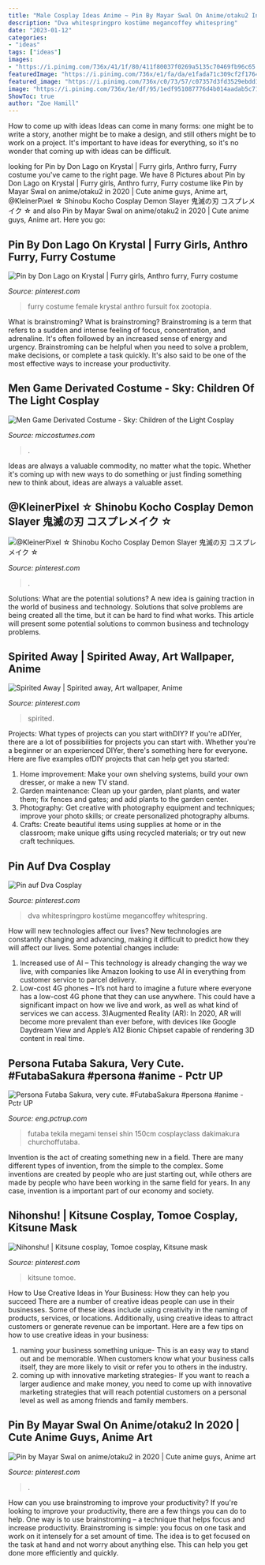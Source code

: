 ```yaml
---
title: "Male Cosplay Ideas Anime ~ Pin By Mayar Swal On Anime/otaku2 In 2020"
description: "Dva whitespringpro kostüme megancoffey whitespring"
date: "2023-01-12"
categories:
- "ideas"
tags: ["ideas"]
images:
- "https://i.pinimg.com/736x/41/1f/80/411f80037f0269a5135c70469fb96c65.jpg"
featuredImage: "https://i.pinimg.com/736x/e1/fa/da/e1fada71c309cf2f1764e9d5d43f8c5f.jpg"
featured_image: "https://i.pinimg.com/736x/c0/73/57/c07357d3fd3529ebdd1252c4897289a9.jpg"
image: "https://i.pinimg.com/736x/1e/df/95/1edf951087776d4b014aadab5c71f3de.jpg"
ShowToc: true
author: "Zoe Hamill"
---
```



How to come up with ideas
Ideas can come in many forms: one might be to write a story, another might be to make a design, and still others might be to work on a project. It's important to have ideas for everything, so it's no wonder that coming up with ideas can be difficult.

	

		
looking for Pin by Don Lago on Krystal | Furry girls, Anthro furry, Furry costume you've came to the right page. We have 8 Pictures about Pin by Don Lago on Krystal | Furry girls, Anthro furry, Furry costume like Pin by Mayar Swal on anime/otaku2 in 2020 | Cute anime guys, Anime art, @KleinerPixel ☆ Shinobu Kocho Cosplay Demon Slayer 鬼滅の刃 コスプレメイク ☆ and also Pin by Mayar Swal on anime/otaku2 in 2020 | Cute anime guys, Anime art. Here you go:
		
    
## Pin By Don Lago On Krystal | Furry Girls, Anthro Furry, Furry Costume

<img loading=lazy src="https://i.pinimg.com/736x/f9/f0/b3/f9f0b317096684a15f5595b17373a200.jpg" onerror="this.onerror=null;this.src='https://tse3.mm.bing.net/th?id=OIP.0r9MT5eeGmq6jBgJpcTssAHaLJ&amp;pid=15.1';" alt="Pin by Don Lago on Krystal | Furry girls, Anthro furry, Furry costume">

_Source: pinterest.com_

>furry costume female krystal anthro fursuit fox zootopia. 

	

What is brainstroming?
What is brainstroming? Brainstroming is a term that refers to a sudden and intense feeling of focus, concentration, and adrenaline. It's often followed by an increased sense of energy and urgency. Brainstroming can be helpful when you need to solve a problem, make decisions, or complete a task quickly. It's also said to be one of the most effective ways to increase your productivity.

    
## Men Game Derivated Costume - Sky: Children Of The Light Cosplay

<img loading=lazy src="https://www.miccostumes.com/images/path-products/image-CCOL008C-5.jpg/&amp;width=1200&amp;height=1200&amp;a.jpg" onerror="this.onerror=null;this.src='https://tse3.mm.bing.net/th?id=OIP.gwgwRJieXM0cRFDm42VrJAHaK3&amp;pid=15.1';" alt="Men Game Derivated Costume - Sky: Children of the Light Cosplay">

_Source: miccostumes.com_

>. 

	

Ideas are always a valuable commodity, no matter what the topic. Whether it's coming up with new ways to do something or just finding something new to think about, ideas are always a valuable asset.

    
## @KleinerPixel ☆ Shinobu Kocho Cosplay Demon Slayer 鬼滅の刃 コスプレメイク ☆

<img loading=lazy src="https://i.pinimg.com/736x/e9/66/0a/e9660ae83ff9e56f02fe345ce3c397d4.jpg" onerror="this.onerror=null;this.src='https://tse3.mm.bing.net/th?id=OIP.VJQMnp78jRomRZdNy-McDgHaLG&amp;pid=15.1';" alt="@KleinerPixel ☆ Shinobu Kocho Cosplay Demon Slayer 鬼滅の刃 コスプレメイク ☆">

_Source: pinterest.com_

>. 

	

Solutions: What are the potential solutions?
A new idea is gaining traction in the world of business and technology. Solutions that solve problems are being created all the time, but it can be hard to find what works. This article will present some potential solutions to common business and technology problems.

    
## Spirited Away | Spirited Away, Art Wallpaper, Anime

<img loading=lazy src="https://i.pinimg.com/736x/1e/df/95/1edf951087776d4b014aadab5c71f3de.jpg" onerror="this.onerror=null;this.src='https://tse3.mm.bing.net/th?id=OIP.m8XycPBbRepzea4IQooBWgHaNK&amp;pid=15.1';" alt="Spirited Away | Spirited away, Art wallpaper, Anime">

_Source: pinterest.com_

>spirited. 

	

Projects: What types of projects can you start withDIY?
If you're aDIYer, there are a lot of possibilities for projects you can start with. Whether you're a beginner or an experienced DIYer, there's something here for everyone. Here are five examples ofDIY projects that can help get you started: 
1. Home improvement: Make your own shelving systems, build your own dresser, or make a new TV stand.
2. Garden maintenance: Clean up your garden, plant plants, and water them; fix fences and gates; and add plants to the garden center.
3. Photography: Get creative with photography equipment and techniques; improve your photo skills; or create personalized photography albums.
4. Crafts: Create beautiful items using supplies at home or in the classroom; make unique gifts using recycled materials; or try out new craft techniques.

    
## Pin Auf Dva Cosplay

<img loading=lazy src="https://i.pinimg.com/736x/c0/73/57/c07357d3fd3529ebdd1252c4897289a9.jpg" onerror="this.onerror=null;this.src='https://tse1.mm.bing.net/th?id=OIP.cYYn3L076YB2aIG7FNoZpQHaJ4&amp;pid=15.1';" alt="Pin auf Dva Cosplay">

_Source: pinterest.com_

>dva whitespringpro kostüme megancoffey whitespring. 

	

How will new technologies affect our lives?
New technologies are constantly changing and advancing, making it difficult to predict how they will affect our lives. Some potential changes include: 
1) Increased use of AI – This technology is already changing the way we live, with companies like Amazon looking to use AI in everything from customer service to parcel delivery. 
2) Low-cost 4G phones – It’s not hard to imagine a future where everyone has a low-cost 4G phone that they can use anywhere. This could have a significant impact on how we live and work, as well as what kind of services we can access. 
3)Augmented Reality (AR): In 2020, AR will become more prevalent than ever before, with devices like Google Daydream View and Apple’s A12 Bionic Chipset capable of rendering 3D content in real time.

    
## Persona Futaba Sakura, Very Cute. #FutabaSakura #persona #anime - Pctr UP

<img loading=lazy src="https://eng.pctrup.com/wp-content/uploads/2019/04/89197d216feaed8ef3283e7351ed4e40.jpg" onerror="this.onerror=null;this.src='https://tse3.mm.bing.net/th?id=OIP.Ns2ketYoPybUCTULCEoPMQHaKe&amp;pid=15.1';" alt="Persona Futaba Sakura, very cute. #FutabaSakura #persona #anime - Pctr UP">

_Source: eng.pctrup.com_

>futaba tekila megami tensei shin 150cm cosplayclass dakimakura churchoffutaba. 

	

Invention is the act of creating something new in a field. There are many different types of invention, from the simple to the complex. Some inventions are created by people who are just starting out, while others are made by people who have been working in the same field for years. In any case, invention is a important part of our economy and society.

    
## Nihonshu! | Kitsune Cosplay, Tomoe Cosplay, Kitsune Mask

<img loading=lazy src="https://i.pinimg.com/736x/41/1f/80/411f80037f0269a5135c70469fb96c65.jpg" onerror="this.onerror=null;this.src='https://tse3.mm.bing.net/th?id=OIP.2WTsDgxEK3yQDSZp0zaMpAHaJ3&amp;pid=15.1';" alt="Nihonshu! | Kitsune cosplay, Tomoe cosplay, Kitsune mask">

_Source: pinterest.com_

>kitsune tomoe. 

	

How to Use Creative Ideas in Your Business: How they can help you succeed
There are a number of creative ideas people can use in their businesses. Some of these ideas include using creativity in the naming of products, services, or locations. Additionally, using creative ideas to attract customers or generate revenue can be important. Here are a few tips on how to use creative ideas in your business: 
1. naming your business something unique- This is an easy way to stand out and be memorable. When customers know what your business calls itself, they are more likely to visit or refer you to others in the industry. 
2. coming up with innovative marketing strategies- If you want to reach a larger audience and make money, you need to come up with innovative marketing strategies that will reach potential customers on a personal level as well as among friends and family members. 

    
## Pin By Mayar Swal On Anime/otaku2 In 2020 | Cute Anime Guys, Anime Art

<img loading=lazy src="https://i.pinimg.com/736x/e1/fa/da/e1fada71c309cf2f1764e9d5d43f8c5f.jpg" onerror="this.onerror=null;this.src='https://tse4.mm.bing.net/th?id=OIP.ZbW8c1eTnXqs9p9oth4TBAHaNK&amp;pid=15.1';" alt="Pin by Mayar Swal on anime/otaku2 in 2020 | Cute anime guys, Anime art">

_Source: pinterest.com_

>. 

	

How can you use brainstroming to improve your productivity?
If you're looking to improve your productivity, there are a few things you can do to help. One way is to use brainstroming – a technique that helps focus and increase productivity. Brainstroming is simple: you focus on one task and work on it intensely for a set amount of time. The idea is to get focused on the task at hand and not worry about anything else. This can help you get done more efficiently and quickly.

